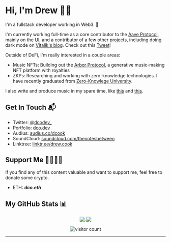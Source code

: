 <!-- markdownlint-disable -->
# Hi, I'm Drew 🤙🏼

I'm a fullstack developer working in Web3. :rocket:

I'm currently working full-time as a core contributor to the [Aave Protocol][12], mainly on the [UI][8], and a contributor of a few other projects, including doing dark mode on [Vitalik's blog][10]. Check out this [Tweet][9]!

Outside of DeFi, I'm really interested in a couple areas:
- Music NFTs: Building out the [Arbor Protocol][5], a generative music-making NFT platform with royalties
- ZKPs: Researching and working with zero-knowledge technologies. I have recently graduated from [Zero-Knowlege University][11].

I also write and produce music in my spare time, like [this][13] and [this][14].

## Get In Touch 📬

- Twitter: [@dcodev_][7]
- Portfolio: [dco.dev][1]
- Audius: [audius.co/dcook][3]
- SoundCloud: [soundcloud.com/thenotesbetween][4]
- Linktree: [linktr.ee/drew.cook][6]

## Support Me 🤜🏼🤛🏼

If you find any of this content valuable and want to support me, feel free to donate some crypto.

- ETH: **_dco.eth_**

## My GitHub Stats 📊

<p align="center">
	<a href="https://github.com/drewcook">
		<img align="center" src="https://github-readme-stats.vercel.app/api/top-langs/?username=drewcook&langs_count=8&layout=compact&card_width=260" />
	</a>
	<a href="https://github.com/drewcook">
		<img align="center" src="https://github-readme-stats.vercel.app/api?username=drewcook&show_icons=true&theme=dracula" />
	</a>
</p>

<p align="center">
	<img src="https://visitor-badge.glitch.me/badge?page_id=drewcook.drewcook" alt="visitor count"/>
</p>

---

[1]: https://dco.dev
[2]: https://www.linkedin.com/in/drewcook2
[3]: https://audius.co/dcook
[4]: https://soundcloud.com/thenotesbetween
[5]: https://arbor.audio
[6]: https://linktr.ee/drew.cook
[7]: https://twitter.com/dcodev_
[8]: https://github.com/aave/interface
[9]: https://twitter.com/VitalikButerin/status/1558079335067799552
[10]: https://vitalik.ca
[11]: https://zku.one
[12]: https://aave.com
[13]: https://ipfs.io/ipfs/QmSMT86QpftE3azkeMagsyJ7ynVZY493VP6XM5eo2scttv/A%20Day%20In%20The%20Life.mp3
[14]: https://ipfs.io/ipfs/QmYxdgasjwXCnbHxaQPZresiiRiURJW3w3tyebNKpdoRJN/Living%20The%20Dream.mp3
